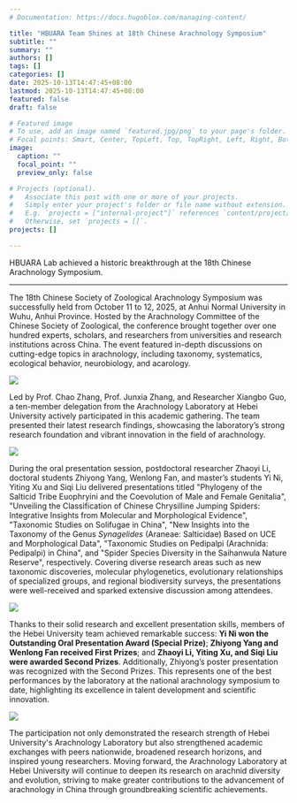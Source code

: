 ```yaml
---
# Documentation: https://docs.hugoblox.com/managing-content/

title: "HBUARA Team Shines at 18th Chinese Arachnology Symposium"
subtitle: ""
summary: ""
authors: []
tags: []
categories: []
date: 2025-10-13T14:47:45+08:00
lastmod: 2025-10-13T14:47:45+08:00
featured: false
draft: false

# Featured image
# To use, add an image named `featured.jpg/png` to your page's folder.
# Focal points: Smart, Center, TopLeft, Top, TopRight, Left, Right, BottomLeft, Bottom, BottomRight.
image:
  caption: ""
  focal_point: ""
  preview_only: false

# Projects (optional).
#   Associate this post with one or more of your projects.
#   Simply enter your project's folder or file name without extension.
#   E.g. `projects = ["internal-project"]` references `content/project/deep-learning/index.md`.
#   Otherwise, set `projects = []`.
projects: []

---
```


HBUARA Lab achieved a historic breakthrough at the 18th Chinese Arachnology Symposium.

---

<!--more-->

The 18th Chinese Society of Zoological Arachnology Symposium was successfully held from October 11 to 12, 2025, at Anhui Normal University in Wuhu, Anhui Province. Hosted by the Arachnology Committee of the Chinese Society of Zoological, the conference brought together over one hundred experts, scholars, and researchers from universities and research institutions across China. The event featured in-depth discussions on cutting-edge topics in arachnology, including taxonomy, systematics, ecological behavior, neurobiology, and acarology.

![](/images/2025-wuhu/1.jpg)

Led by Prof. Chao Zhang, Prof. Junxia Zhang, and Researcher Xiangbo Guo, a ten-member delegation from the Arachnology Laboratory at Hebei University actively participated in this academic gathering. The team presented their latest research findings, showcasing the laboratory’s strong research foundation and vibrant innovation in the field of arachnology.

![](/images/2025-wuhu/2.jpg)

During the oral presentation session, postdoctoral researcher Zhaoyi Li, doctoral students Zhiyong Yang, Wenlong Fan, and master’s students Yi Ni, Yiting Xu and Siqi Liu delivered presentations titled "Phylogeny of the Salticid Tribe Euophryini and the Coevolution of Male and Female Genitalia", "Unveiling the Classification of Chinese Chrysilline Jumping Spiders: Integrative Insights from Molecular and Morphological Evidence", "Taxonomic Studies on Solifugae in China", "New Insights into the Taxonomy of the Genus *Synagelides* (Araneae: Salticidae) Based on UCE and Morphological Data", "Taxonomic Studies on Pedipalpi (Arachnida: Pedipalpi) in China", and "Spider Species Diversity in the Saihanwula Nature Reserve", respectively. Covering diverse research areas such as new taxonomic discoveries, molecular phylogenetics, evolutionary relationships of specialized groups, and regional biodiversity surveys, the presentations were well-received and sparked extensive discussion among attendees.

![](/images/2025-wuhu/3.jpg)

Thanks to their solid research and excellent presentation skills, members of the Hebei University team achieved remarkable success: **Yi Ni won the Outstanding Oral Presentation Award (Special Prize)**; **Zhiyong Yang and Wenlong Fan received First Prizes**; and **Zhaoyi Li, Yiting Xu, and Siqi Liu were awarded Second Prizes**. Additionally, Zhiyong’s poster presentation was recognized with the Second Prizes. This represents one of the best performances by the laboratory at the national arachnology symposium to date, highlighting its excellence in talent development and scientific innovation.

![](/images/2025-wuhu/4.jpg)

The participation not only demonstrated the research strength of Hebei University's Arachnology Laboratory but also strengthened academic exchanges with peers nationwide, broadened research horizons, and inspired young researchers. Moving forward, the Arachnology Laboratory at Hebei University will continue to deepen its research on arachnid diversity and evolution, striving to make greater contributions to the advancement of arachnology in China through groundbreaking scientific achievements.